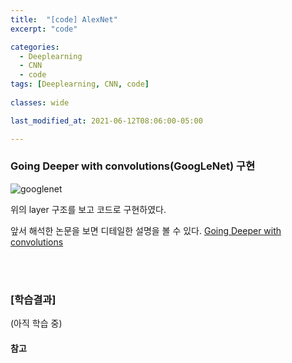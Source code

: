 ```yaml
---
title:  "[code] AlexNet"
excerpt: "code"

categories:
  - Deeplearning
  - CNN
  - code
tags: [Deeplearning, CNN, code]
 
classes: wide

last_modified_at: 2021-06-12T08:06:00-05:00

---
```


### Going Deeper with convolutions(GoogLeNet) 구현

![googlenet](https://user-images.githubusercontent.com/53431568/123113561-9cb26380-d479-11eb-9d0e-a656fce80f9f.png)

위의 layer 구조를 보고 코드로 구현하였다.

앞서 해석한 논문을 보면 디테일한 설명을 볼 수 있다. 
[Going Deeper with convolutions](https://chaelin0722.github.io/cnn/paperreview/googlenet/)

<br>
<script src="https://gist.github.com/chaelin0722/abdf685e01848645ab7d823614a0e56f.js"></script>
<br>


### [학습결과]

(아직 학습 중)

#### 참고
